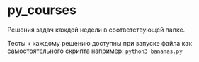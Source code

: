 # py_courses

Решения задач каждой недели в соответствующей папке.

Тесты к каждому решению доступны при запуске файла как самостоятельного скрипта например:
`python3 bananas.py`
